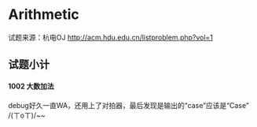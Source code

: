 # Arithmetic
试题来源：杭电OJ http://acm.hdu.edu.cn/listproblem.php?vol=1

## 试题小计
#### 1002 大数加法 
debug好久一直WA，还用上了对拍器，最后发现是输出的“case”应该是“Case” 
/(ㄒoㄒ)/~~
